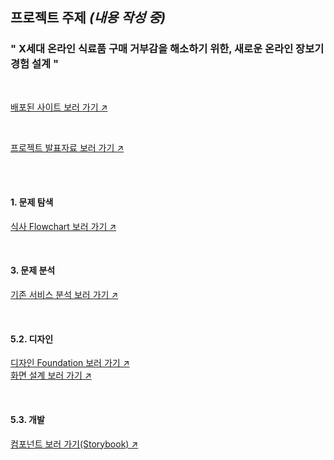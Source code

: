 ## 프로젝트 주제 _(내용 작성 중)_

### " X세대 온라인 식료품 구매 거부감을 해소하기 위한, 새로운 온라인 장보기 경험 설계 "

<br />

[배포된 사이트 보러 가기 ↗](https://food-search-simjaemoons-projects.vercel.app/)

<br />

[프로젝트 발표자료 보러 가기 ↗](https://github.com/SimJaemoon/food-search/blob/main/document/TP_FOODSEARCH_Deliver_42_%EC%B4%88%EC%95%88.pdf)

<br />
<br />

#### 1. 문제 탐색

[식사 Flowchart 보러 가기 ↗](https://www.figma.com/board/c3zxwpmIW0PFxOXl1Bp9N9/TP-FOODSEARCH_%EB%B0%B0%ED%8F%AC_240922?node-id=1002-6249&t=PvnyjIjxTJhS09VQ-4)

<br />

#### 3. 문제 분석

[기존 서비스 분석 보러 가기 ↗](https://www.figma.com/board/c3zxwpmIW0PFxOXl1Bp9N9/TP-FOODSEARCH_%EB%B0%B0%ED%8F%AC_240922?node-id=1002-6254&t=PvnyjIjxTJhS09VQ-4)

<br />

#### 5.2. 디자인

[디자인 Foundation 보러 가기 ↗](https://www.figma.com/design/eYS9TCDxyCUX8tsLPq5sGO/TP_Foodsearch_%EB%B0%B0%ED%8F%AC_000000?node-id=359-145&t=XrUtWrf96rONdBw5-1)  
[화면 설계 보러 가기 ↗](https://www.figma.com/design/eYS9TCDxyCUX8tsLPq5sGO/TP_Foodsearch_%EB%B0%B0%ED%8F%AC_000000?node-id=23-995&t=XrUtWrf96rONdBw5-1)

<br />

#### 5.3. 개발

[컴포넌트 보러 가기(Storybook) ↗](https://66f0d4048382e05e635a8f98-nlzwzdvqes.chromatic.com/)
